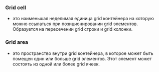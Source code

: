### Grid cell
+ это наименьшая неделимая единица grid контейнера на которую можно ссылаться при позиционировании grid элементов. Образуется на пересечении grid строки и grid колонки.

### Grid area
+ это пространство внутри grid контейнера, в которое может быть помещен один или больше grid элементов. Этот элемент может состоять из одной или более grid ячеек.

<!--_footer: GRID [Электронный ресурс]. URL: https://html5book.ru/css-grid/ (дата обращения: 14.04.2020) —->